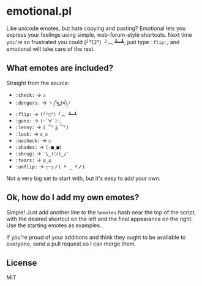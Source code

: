 emotional.pl
============

Like unicode emotes, but hate copying and pasting? Emotional lets you express your feelings using simple, web-forum-style shortcuts. Next time you're so frustrated you could (╯°□°）╯︵ ┻━┻, just type `:flip:`, and emotional will take care of the rest.

What emotes are included?
-------------------------

Straight from the source:

* `:check:`   → `☑`
* `:dongers:` → `ヽ༼ຈل͜ຈ༽ﾉ`
* `:flip:`    → `(╯°□°）╯︵ ┻━┻`
* `:guns:`    → `(☞ﾟ∀ﾟ)☞`,
* `:lenny:`   → `( ͡° ͜ʖ ͡°)`
* `:look:`    → `ಠ_ಠ`
* `:nocheck:` → `☐`
* `:shades:`  → `(-■_■)`
* `:shrug:`   → `¯\_(ツ)_/¯`
* `:tears:`   → `ಥ_ಥ`
* `:unflip:`  → `┬─┬ノ( º _ ºノ)`

Not a very big set to start with, but it's easy to add your own.

Ok, how do I add my own emotes?
-------------------------------

Simple! Just add another line to the `%emotes` hash near the top of the script, with the desired shortcut on the left and the final appearance on the right. Use the starting emotes as examples.

If you're proud of your additions and think they ought to be available to everyone, send a pull request so I can merge them.

License
-------

MIT

